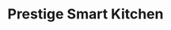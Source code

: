 ---
title: "Prestige Smart Kitchen"
url: /bangalore/prestige-smart-kitchen-siddhaiah-puranik-road/
shop: kitchen
---